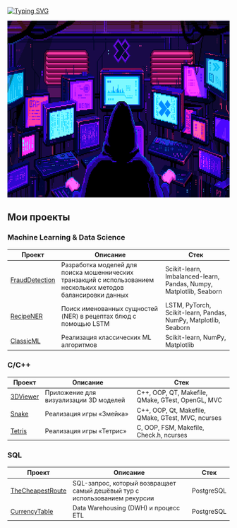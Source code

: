 [![Typing SVG](https://readme-typing-svg.demolab.com/?lines=Machine+Learning;Data+Science&vCenter=True&height=40&size=35&width=1000&center=True&color=FF69B4)](https://git.io/typing-svg)

<img src="it.gif" width="1010" height="400"/>

## Мои проекты

### **Machine Learning & Data Science**
| Проект | Описание | Стек       |
|--------------|-------------|-------------|
| [FraudDetection](https://github.com/skytecat/FraudDetection)  | Разработка моделей для поиска мошеннических транзакций  с использованием нескольких методов балансировки данных | Scikit-learn, Imbalanced-learn, Pandas, Numpy, Matplotlib, Seaborn |
| [RecipeNER](https://github.com/skytecat/RecipeNER)   | Поиск именованных сущностей (NER) в рецептах блюд с помощью LSTM  | LSTM, PyTorch, Scikit-learn, Pandas, NumPy, Matplotlib, Seaborn |
| [ClassicML](https://github.com/skytecat/ClassicML)  | Реализация классических ML алгоритмов  | Scikit-learn, NumPy, Matplotlib |

### **C/C++**
| Проект | Описание | Стек       |
|--------------|-------------|-------------|
| [3DViewer](https://github.com/skytecat/3DViewer) | Приложение для визуализации 3D моделей | C++, OOP, QT, Makefile, QMake, GTest, OpenGL, MVC |
| [Snake](https://github.com/skytecat/Snake) | Реализация игры «Змейка» | C++, OOP, Qt, Makefile, QMake, GTest, MVC, ncurses |
| [Tetris](https://github.com/skytecat/Tetris) | Реализация игры «Тетрис» | C, OOP, FSM, Makefile, Check.h, ncurses |

### **SQL**
| Проект | Описание | Стек       |
|--------------|-------------|-------------|
| [TheCheapestRoute](https://github.com/skytecat/TheCheapestRoute) | SQL-запрос, который возвращает самый дешёвый тур с использованием рекурсии | PostgreSQL |
| [CurrencyTable](https://github.com/skytecat/CurrencyTable) | Data Warehousing (DWH) и процесс ETL | PostgreSQL |

